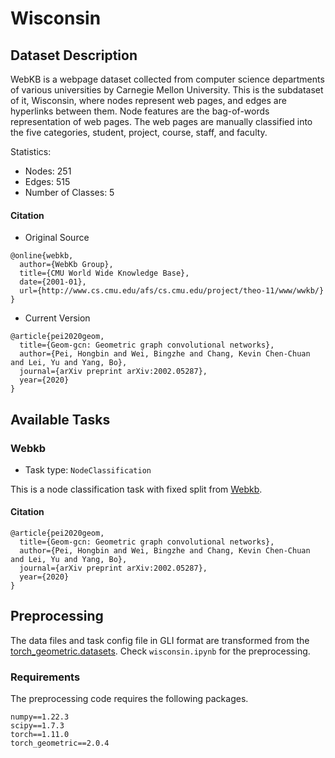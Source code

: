 # Wisconsin

## Dataset Description

WebKB is a webpage dataset collected from computer science departments of various universities by Carnegie Mellon University. This is the subdataset of it, Wisconsin, where nodes represent web pages, and edges are hyperlinks between them. Node features are the bag-of-words representation of web pages. The web pages are manually classified into the five categories, student, project, course, staff, and faculty.

Statistics:
- Nodes: 251
- Edges: 515
- Number of Classes: 5

#### Citation
- Original Source
```
@online{webkb,
  author={WebKb Group},
  title={CMU World Wide Knowledge Base},
  date={2001-01},
  url={http://www.cs.cmu.edu/afs/cs.cmu.edu/project/theo-11/www/wwkb/}
}
```
- Current Version
```
@article{pei2020geom,
  title={Geom-gcn: Geometric graph convolutional networks},
  author={Pei, Hongbin and Wei, Bingzhe and Chang, Kevin Chen-Chuan and Lei, Yu and Yang, Bo},
  journal={arXiv preprint arXiv:2002.05287},
  year={2020}
}
```
## Available Tasks

### Webkb

- Task type: `NodeClassification`

This is a node classification task with fixed split from [Webkb](https://github.com/kimiyoung/planetoid).

#### Citation

```
@article{pei2020geom,
  title={Geom-gcn: Geometric graph convolutional networks},
  author={Pei, Hongbin and Wei, Bingzhe and Chang, Kevin Chen-Chuan and Lei, Yu and Yang, Bo},
  journal={arXiv preprint arXiv:2002.05287},
  year={2020}
}
```

## Preprocessing
The data files and task config file in GLI format are transformed from the [torch_geometric.datasets](https://pytorch-geometric.readthedocs.io/en/latest/modules/datasets.html). Check `wisconsin.ipynb` for the preprocessing.


### Requirements

The preprocessing code requires the following packages.

```
numpy==1.22.3
scipy==1.7.3
torch==1.11.0
torch_geometric==2.0.4
```
